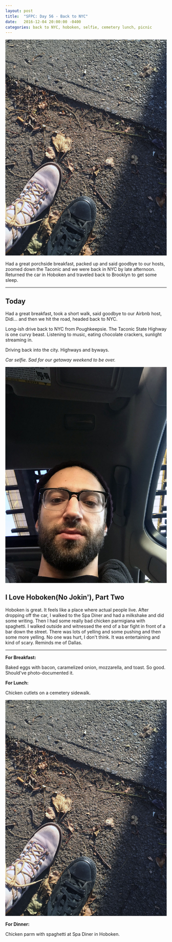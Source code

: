 ```yaml
---
layout: post
title:  "SFPC: Day 56 - Back to NYC"
date:   2016-12-04 20:00:00 -0400
categories: back to NYC, hoboken, selfie, cemetery lunch, picnic
---
```


![lunch](/images/IMG_6746.JPG)

Had a great porchside breakfast, packed up and said goodbye to our hosts, zoomed down the Taconic and we were back in NYC by late afternoon. Returned the car in Hoboken and traveled back to Brooklyn to get some sleep.

-----

<h2>Today</h2>

Had a great breakfast, took a short walk, said goodbye to our Airbnb host, Didi... and then we hit the road, headed back to NYC.

Long-ish drive back to NYC from Poughkeepsie. The Taconic State Highway is one curvy beast. Listening to music, eating chocolate crackers, sunlight streaming in.

Driving back into the city. Highways and byways.

*Car selfie. Sad for our getaway weekend to be over.*

![Car selfie](/images/IMG_6748.JPG)

<h2>I Love Hoboken(No Jokin'), Part Two</h2>

Hoboken is great. It feels like a place where actual people live. After dropping off the car, I walked to the Spa Diner and had a milkshake and did some writing. Then I had some really bad chicken parmigiana with spaghetti. I walked outside and witnessed the end of a bar fight in front of a bar down the street. There was lots of yelling and some pushing and then some more yelling. No one was hurt, I don't think. It was entertaining and kind of scary. Reminds me of Dallas.

-----

**For Breakfast:**

Baked eggs with bacon, caramelized onion, mozzarella, and toast. So good. Should've photo-documented it.

**For Lunch:**

Chicken cutlets on a cemetery sidewalk.

![lunch](/images/IMG_6746.JPG)

**For Dinner:**

Chicken parm with spaghetti at Spa Diner in Hoboken.
